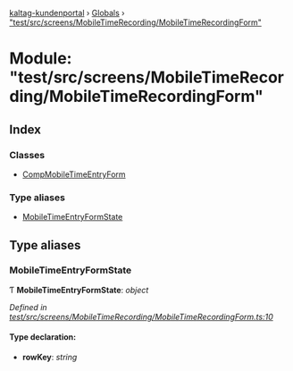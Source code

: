 [kaltag-kundenportal](../README.md) › [Globals](../globals.md) › ["test/src/screens/MobileTimeRecording/MobileTimeRecordingForm"](_test_src_screens_mobiletimerecording_mobiletimerecordingform_.md)

# Module: "test/src/screens/MobileTimeRecording/MobileTimeRecordingForm"

## Index

### Classes

* [CompMobileTimeEntryForm](../classes/_test_src_screens_mobiletimerecording_mobiletimerecordingform_.compmobiletimeentryform.md)

### Type aliases

* [MobileTimeEntryFormState](_test_src_screens_mobiletimerecording_mobiletimerecordingform_.md#mobiletimeentryformstate)

## Type aliases

###  MobileTimeEntryFormState

Ƭ **MobileTimeEntryFormState**: *object*

*Defined in [test/src/screens/MobileTimeRecording/MobileTimeRecordingForm.ts:10](https://github.com/fopsdev/ovl/blob/d5eec59/test/src/screens/MobileTimeRecording/MobileTimeRecordingForm.ts#L10)*

#### Type declaration:

* **rowKey**: *string*
